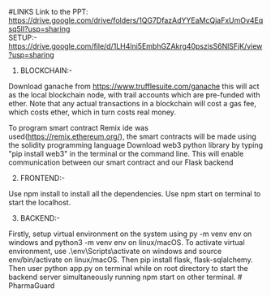 #LINKS
Link to the PPT: https://drive.google.com/drive/folders/1QG7DfazAdYYEaMcQjaFxUmOv4Eqsq5lI?usp=sharing  
SETUP:- https://drive.google.com/file/d/1LH4lni5EmbhGZAkrg40pszisS6NlSFjK/view?usp=sharing

1. BLOCKCHAIN:-

Download ganache from https://www.trufflesuite.com/ganache this will act as the local blockchain node, with trail accounts which are pre-funded with ether. Note that any actual transactions in a blockchain will cost a gas fee, which costs ether, which in turn costs real money.

To program smart contract Remix ide was used(https://remix.ethereum.org/), the smart contracts will be made using the solidity programming language
Download web3 python library by typing "pip install web3" in the terminal or the command line. This will enable communication between our smart contract and our Flask backend

2. FRONTEND:-

Use npm install to install all the dependencies. Use npm start on terminal to start the localhost.

3. BACKEND:-

Firstly, setup virtual environment on the system using py -m venv env on windows and python3 -m venv env on linux/macOS.
To activate virtual environment, use .\env\Scripts\activate on windows and source env/bin/activate on linux/macOS.
Then pip install flask, flask-sqlalchemy.
Then user python app.py on terminal while on root directory to start the backend server simultaneously running npm start on other terminal.
#   P h a r m a G u a r d  
 
